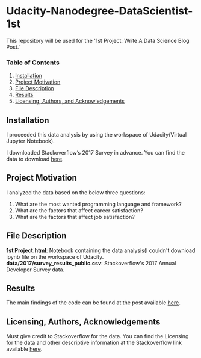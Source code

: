 # Udacity-Nanodegree-DataScientist-1st
This repository will be used for the '1st Project: Write A Data Science Blog Post.'

### Table of Contents

1. [Installation](#installation)
2. [Project Motivation](#motivation)
3. [File Description](#files)
4. [Results](#results)
5. [Licensing, Authors, and Acknowledgements](#licensing)

## Installation <a name="installation"></a>

I proceeded this data analysis by using the workspace of Udacity(Virtual Jupyter Notebook). </br>

I downloaded Stackoverflow’s 2017 Survey in advance. You can find the data to download [here](https://insights.stackoverflow.com/survey). </br>


## Project Motivation <a name="motivation"></a>

I analyzed the data based on the below three questions:</br>
1. What are the most wanted programming language and framework? </br>
2. What are the factors that affect career satisfaction? </br>
3. What are the factors that affect job satisfaction? </br>

## File Description <a name="files"></a>

**1st Project.html**: Notebook containing the data analysis(I couldn't download ipynb file on the workspace of Udacity. </br>
**data/2017/survey_results_public.csv**: Stackoverflow's 2017 Annual Developer Survey data. </br>

## Results <a name="results"></a>
The main findings of the code can be found at the post available [here](https://jinniekr.blogspot.com/2021/02/things-to-consider-before-pursuing.html).

## Licensing, Authors, Acknowledgements<a name="licensing"></a>
Must give credit to Stackoverflow for the data. You can find the Licensing for the data and other descriptive information at the Stackoverflow link available [here](https://insights.stackoverflow.com/survey).

